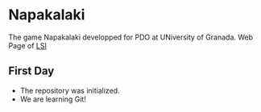 # Napakalaki

The game Napakalaki developped for PDO at UNiversity of Granada.
Web Page of [LSI](tutor.ugr.es)

## First Day

- The repository was initialized. 
- We are learning Git!
